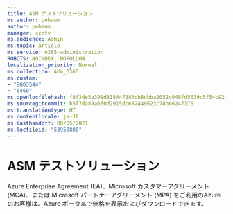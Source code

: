 ```yaml
---
title: ASM テストソリューション
ms.author: pebaum
author: pebaum
manager: scotv
ms.audience: Admin
ms.topic: article
ms.service: o365-administration
ROBOTS: NOINDEX, NOFOLLOW
localization_priority: Normal
ms.collection: Adm_O365
ms.custom:
- "9003544"
- "6460"
ms.openlocfilehash: f8f3de5a391d818447883cb8dbba2052c048fd5639c5f54c921ef5247dc6d6a1
ms.sourcegitcommit: b5f7da89a650d2915dc652449623c78be6247175
ms.translationtype: HT
ms.contentlocale: ja-JP
ms.lasthandoff: 08/05/2021
ms.locfileid: "53950886"
---
```

# <a name="asms-test-solution"></a>ASM テストソリューション

Azure Enterprise Agreement (EA)、Microsoft カスタマーアグリーメント (MCA)、または Microsoft パートナーアグリーメント (MPA) をご利用のAzureのお客様は、Azure ポータルで価格を表示およびダウンロードできます。
